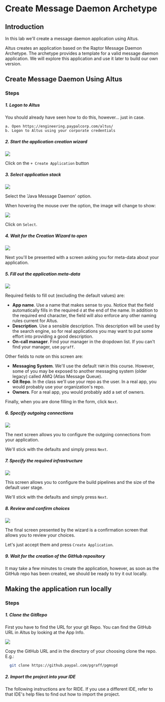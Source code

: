 # Create Message Daemon Archetype

## Introduction

In this lab we'll create a message daemon application using Altus.

Altus creates an application based on the Raptor Message Daemon Archetype.
The archetype provides a template for a valid message daemon application.
We will explore this application and use it later to build our own version.

## Create Message Daemon Using Altus

### Steps

##### 1. Logon to Altus

You should already have seen how to do this, however... just in case.

    a. Open https://engineering.paypalcorp.com/altus/
    b. Logon to Altus using your corporate credentials

##### 2. Start the application creation wizard

<img src="pics/Altus_CreateApp_01.png"/>

Click on the `+ Create Application` button

##### 3. Select application stack

<img src="pics/Altus_CreateApp_02.png"/>

Select the 'Java Message Daemon' option.

When hovering the mouse over the option, the image will change to show:

<img src="pics/Altus_CreateApp_03.png"/>

Click on `Select`.

##### 4. Wait for the Creation Wizard to open

<img src="pics/Altus_CreateApp_04.png"/>

Next you'll be presented with a screen asking you for meta-data about your application.

##### 5. Fill out the application meta-data

<img src="pics/Altus_CreateApp_05.png"/>

Required fields to fill out (excluding the default values) are:
- **App name**.
  Use a name that makes sense to you.
  Notice that the field automatically fills in the required `d` at the end of the name.
  In addition to the required end character, the field will also enforce any other naming rules current for Altus.
- **Description**.
  Use a sensible description.
  This description will be used by the search engine, so for real applications you may want to put some effort into providing a good description.
- **On-call manager**.
  Find your manager in the dropdown list.
  If you can't find your manager, use `pgraff`.

Other fields to note on this screen are:
- **Messaging System**.
  We'll use the default `YAM` in this course.
  However, some of you may be exposed to another messaging system (older legacy) called AMQ (Atlas Message Queue).
- **Git Repo**.
  In the class we'll use your repo as the user.
  In a real app, you would probably use your organization's repo.
- **Owners**.
  For a real app, you would probably add a set of owners.

Finally, when you are done filling in the form, click `Next`.

##### 6. Specify outgoing connections

<img src="pics/Altus_CreateApp_06.png"/>

The next screen allows you to configure the outgoing connections from your application.

We'll stick with the defaults and simply press `Next`.

##### 7. Specify the required infrastructure

<img src="pics/Altus_CreateApp_07.png"/>

This screen allows you to configure the build pipelines and the size of the default user stage.

We'll stick with the defaults and simply press `Next`.

##### 8. Review and confirm choices

<img src="pics/Altus_CreateApp_08.png"/>

The final screen presented by the wizard is a confirmation screen that allows you to review your choices.

Let's just accept them and press `Create Application`.

##### 9. Wait for the creation of the GitHub repository

It may take a few minutes to create the application, however, as soon as the GitHub repo has been created, we should be ready to try it out locally.

## Making the application run locally

### Steps

##### 1. Clone the GitRepo

First you have to find the URL for your git Repo.
You can find the GitHub URL in Altus by looking at the App Info.

<img src="pics/Altus_AppInfo_01.png"/>

Copy the GitHub URL and in the directory of your choosing clone the repo. E.g.:

```bash
  git clone https://github.paypal.com/pgraff/pgmsgd
```
##### 2. Import the project into your IDE

The following instructions are for RIDE. If you use a different IDE, refer to that IDE's help files to find out how to import the project.
